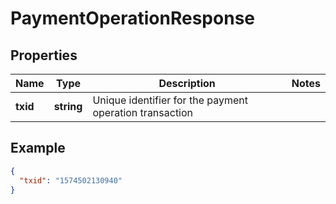 # PaymentOperationResponse

## Properties
Name | Type | Description | Notes
------------ | ------------- | ------------- | -------------
**txid** | **string** | Unique identifier for the payment operation transaction | 

## Example

```json
{
  "txid": "1574502130940"
}
```